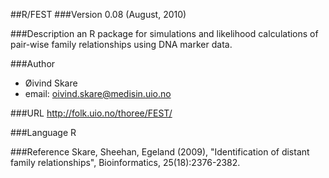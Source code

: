 ##R/FEST
###Version
0.08 (August, 2010)

###Description
an R package for simulations and likelihood calculations of pair-wise family relationships using DNA marker data.

###Author
* Øivind Skare
* email: oivind.skare@medisin.uio.no

###URL
http://folk.uio.no/thoree/FEST/

###Language
R

###Reference
Skare, Sheehan, Egeland (2009), "Identification of distant family relationships", Bioinformatics, 25(18):2376-2382.


